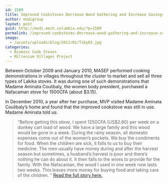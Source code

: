 ```yaml
---
id: 1509
title: Improved Cookstoves Decrease Wood Gathering and Increase Savings Rates
author: modigroup
layout: post
guid: http://modi.mech.columbia.edu/?p=1509
permalink: /improved-cookstoves-decrease-wood-gathering-and-increase-savings-rates/
image:
  - /assets/uploads/blog/2011/01/Tiby63.jpg
categories:
  - Biomass Cook Stoves
  - Millenium Villages Project
---
```

Between October 2009 and January 2010, MASEF performed cooking demonstrations in villages throughout the cluster to market and sell all three types of Lakika stoves. It was during one of such demonstrations that Madame Aminata Coulibaly, the women body president, purchased a Nafacaman stove for 1500CFA (about $3.15). 

In December 2010, a year after her purchase, MVP visited Madame Aminata Coulibaly’s home and found that the improved cookstove was still in use. Madame Aminata told us: 

> “Before getting this stove, I spent 1250CFA (US$2.60) per week on a donkey cart load of wood. We have a large family and this wood would be gone in a week. During the rainy season, all domestic expenses come out of the women’s pockets. We buy the condiments for food. When the children are sick, it falls to us to buy their medicine. The men usually have money during and after the harvest season but sometimes, a husband’s harvest is poor and there’s nothing he can do about it. It then falls to the wives to provide for the family. With the Nafacaman, the wood I used in one week now lasts two weeks. This leaves more money for buying food and taking care of the children. ” 
[Read the full story here.][1]

 [1]: /assets/uploads/blog/2013/06/Tiby_Cooking-Success_Final.pdf